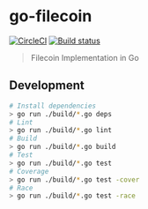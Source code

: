 # go-filecoin

[![CircleCI](https://circleci.com/gh/filecoin-project/go-filecoin.svg?style=svg&circle-token=5a9d1cb48788b41d98bdfbc8b15298816ec71fea)](https://circleci.com/gh/filecoin-project/go-filecoin) [![Build status](https://ci.appveyor.com/api/projects/status/27ee44u7ets5je5m?svg=true)](https://ci.appveyor.com/project/FilecoinAdmin/go-filecoin)

> Filecoin Implementation in Go

## Development

```sh
# Install dependencies
> go run ./build/*.go deps
# Lint
> go run ./build/*.go lint
# Build
> go run ./build/*.go build
# Test
> go run ./build/*.go test
# Coverage
> go run ./build/*.go test -cover
# Race
> go run ./build/*.go test -race
```
